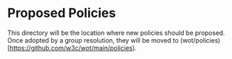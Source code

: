 # Proposed Policies
This directory will be the location where new policies should be proposed.
Once adopted by a group resolution, they will be moved to 
(wot/policies)[https://github.com/w3c/wot/main/policies).
